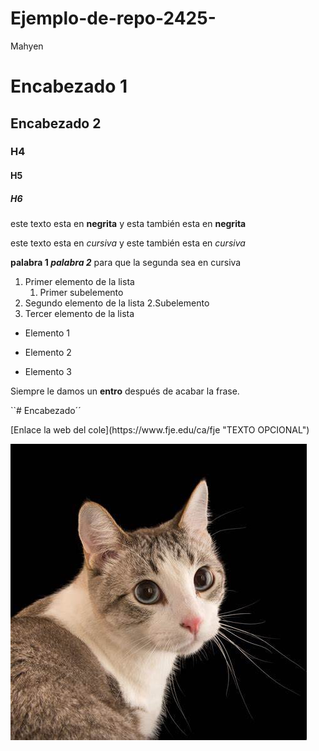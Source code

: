 # Ejemplo-de-repo-2425-
Mahyen
# Encabezado 1
## Encabezado 2
### H4
#### H5 
##### H6 

este texto esta en **negrita** y esta también esta en __negrita__

este texto esta en *cursiva* y este también esta en _cursiva_


**palabra 1 _palabra 2_** para que la segunda sea en cursiva

1. Primer elemento de la lista 
	1. Primer subelemento 
2. Segundo elemento de la lista 
	2.Subelemento
3. Tercer elemento de la lista 

* Elemento 1 
- Elemento 2 
+ Elemento 3

Siempre le damos un **entro** después de acabar la frase. 

``# Encabezado´´
</html> 
[Enlace la web del cole](https://www.fje.edu/ca/fje "TEXTO OPCIONAL")


![Cat]( https://github.com/MahyenQ/Ejemplo-de-repo-2425-/blob/main/Cat.jpg "Titulo opcional")







